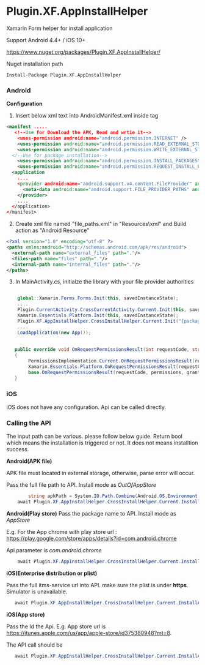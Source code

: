 # Plugin.XF.AppInstallHelper
Xamarin Form helper for install application

Support Android 4.4+ / iOS 10+

https://www.nuget.org/packages/Plugin.XF.AppInstallHelper/

Nuget installation path
```
Install-Package Plugin.XF.AppInstallHelper
```

### Android

**Configuration**
1. Insert below xml text into AndroidManifest.xml inside <application> tag
  
``` xml
<manifest .....
   <!--Use for Download the APK, Read and wrtie it-->
	<uses-permission android:name="android.permission.INTERNET" />
	<uses-permission android:name="android.permission.READ_EXTERNAL_STORAGE" />
	<uses-permission android:name="android.permission.WRITE_EXTERNAL_STORAGE" />
  <!--Use for package installation-->
	<uses-permission android:name="android.permission.INSTALL_PACKAGES" />
	<uses-permission android:name="android.permission.REQUEST_INSTALL_PACKAGES" />
  <application 
    ....
    <provider android:name="android.support.v4.content.FileProvider" android:authorities="{packagename}.fileprovider" android:exported="false" android:grantUriPermissions="true">
      <meta-data android:name="android.support.FILE_PROVIDER_PATHS" android:resource="@xml/file_paths" />
    </provider>
    ....
  </application>
</manifest>
```

2. Create xml file named "file_paths.xml" in "Resources\xml" and Build action as "Android Resource"
``` xml
<?xml version="1.0" encoding="utf-8" ?>
<paths xmlns:android="http://schemas.android.com/apk/res/android">
  <external-path name="external_files" path="."/>
  <files-path name="files" path="."/>
  <internal-path name="internal_files" path="."/>
</paths>
```

3. In MainActivity.cs, initialze the library with your file provider authorities
```C#

	global::Xamarin.Forms.Forms.Init(this, savedInstanceState);
	....
	Plugin.CurrentActivity.CrossCurrentActivity.Current.Init(this, savedInstanceState);
	Xamarin.Essentials.Platform.Init(this, savedInstanceState);
    Plugin.XF.AppInstallHelper.CrossInstallHelper.Current.Init("{packagename}.fileprovider");
	....
	LoadApplication(new App());
  
  
   public override void OnRequestPermissionsResult(int requestCode, string[] permissions, [GeneratedEnum] Android.Content.PM.Permission[] grantResults)
   {
		PermissionsImplementation.Current.OnRequestPermissionsResult(requestCode, permissions, grantResults);
		Xamarin.Essentials.Platform.OnRequestPermissionsResult(requestCode, permissions, grantResults);
		base.OnRequestPermissionsResult(requestCode, permissions, grantResults);
   }
```

### iOS

iOS does not have any configuration. Api can be called directly.

### Calling the API

The input path can be various. please follow below guide. Return bool which means the installation is triggered or not. It does not means installtion success.

**Android(APK file)**

APK file must located in external storage, otherwise, parse error will occur.

Pass the full file path to API. Install mode as _OutOfAppStore_
```C#
        string apkPath = System.IO.Path.Combine(Android.OS.Environment.GetExternalStoragePublicDirectory(Android.OS.Environment.DirectoryDownloads).AbsolutePath, "APK.APK");
	await Plugin.XF.AppInstallHelper.CrossInstallHelper.Current.InstallApp(apkPath, Plugin.XF.AppInstallHelper.Abstractions.InstallMode.OutOfAppStore);
```
**Android(Play store)**
Pass the package name to API. Install mode as _AppStore_

E.g. For the App chrome with play store url : https://play.google.com/store/apps/details?id=com.android.chrome

Api parameter is _com.android.chrome_
```C#
	await Plugin.XF.AppInstallHelper.CrossInstallHelper.Current.InstallApp("com.android.chrome", Plugin.XF.AppInstallHelper.Abstractions.InstallMode.AppStore);
```

**iOS(Enterprise distribution or plist)**

Pass the full itms-service url into API. make sure the plist is under **https**. Simulator is unavailable.
```C#
   await Plugin.XF.AppInstallHelper.CrossInstallHelper.Current.InstallApp("itms-services:///?action=download-manifest&url=https://{iOS_app}.plist", Plugin.XF.AppInstallHelper.Abstractions.InstallMode.OutOfAppStore);
```

**iOS(App store)**

Pass the Id the Api. E.g. App store url is https://itunes.apple.com/us/app/apple-store/id375380948?mt=8.

The API call should be
```C#
   await Plugin.XF.AppInstallHelper.CrossInstallHelper.Current.InstallApp("375380948", Plugin.XF.AppInstallHelper.Abstractions.InstallMode.AppStore);
```
